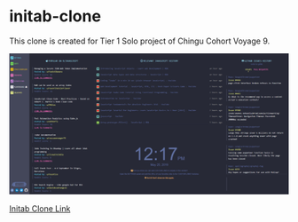 # initab-clone

This clone is created for Tier 1 Solo project of Chingu Cohort Voyage 9.

![alt text](https://github.com/c0d3ph1l1c/initab-clone/blob/master/images/initab_clone_snip.PNG)

[Initab Clone Link](https://c0d3ph1l1c.github.io/initab-clone/)
